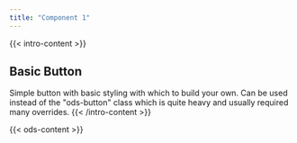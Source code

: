 ```yaml
---
title: "Component 1"
---
```


{{< intro-content >}}
## Basic Button

Simple button with basic styling with which to build your own. Can be used instead of the "ods-button" class which is quite heavy and usually required many overrides.
{{< /intro-content >}}

{{< ods-content >}}
